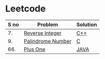 # Leetcode

| S no| Problem| Solution|
| ------| ------| ------|
| 7.| [Reverse Integer](https://leetcode.com/problems/reverse-integer/)| [C++](https://github.com/Keerthu912/Leetcode/blob/main/Problems/7.%20Reverse%20Integer) |
| 9.| [Palindrome Number](https://leetcode.com/problems/palindrome-number/)| [C](https://github.com/Keerthu912/Leetcode/blob/main/Problems/9.%20Palindrome%20Number)|
| 66.| [Plus One](https://leetcode.com/problems/plus-one/)| [JAVA](https://github.com/Keerthu912/Leetcode/blob/main/Problems/66.%20Plus%20One)|

